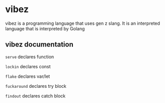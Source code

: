 # vibez
vibez is a programming language that uses gen z slang. It is an interpreted language that is interpreted by Golang

## vibez documentation
`serve` declares function

`lockin` declares const

`flake` declares var/let

`fuckaround` declares try block

`findout` declares catch block

